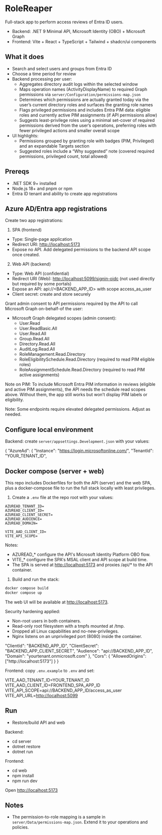 # RoleReaper

Full-stack app to perform access reviews of Entra ID users.

- Backend: .NET 9 Minimal API, Microsoft Identity (OBO) + Microsoft Graph
- Frontend: Vite + React + TypeScript + Tailwind + shadcn/ui components

## What it does

- Search and select users and groups from Entra ID
- Choose a time period for review
- Backend processing per user:
  - Aggregates directory audit logs within the selected window
  - Maps operation names (ActivityDisplayName) to required Graph permissions via `server/Configuration/permissions-map.json`
  - Determines which permissions are actually granted today via the user’s current directory roles and surfaces the granting role names
  - Flags privileged permissions and includes Entra PIM data: eligible roles and currently active PIM assignments (if API permissions allow)
  - Suggests least-privilege roles using a minimal set-cover of required permissions derived from the user’s operations, preferring roles with fewer privileged actions and smaller overall scope
- UI highlights:
  - Permissions grouped by granting role with badges (PIM, Privileged) and an expandable Targets section
  - Suggested roles include a “Why suggested” note (covered required permissions, privileged count, total allowed)

## Prereqs

- .NET SDK 9+ installed
- Node.js 18+ and pnpm or npm
- Entra ID tenant and ability to create app registrations

## Azure AD/Entra app registrations

Create two app registrations:

1. SPA (frontend)

- Type: Single-page application
- Redirect URI: <http://localhost:5173>
- Expose no API. Add delegated permissions to the backend API scope once created.

2. Web API (backend)

- Type: Web API (confidential)
- Redirect URI (Web): <http://localhost:5099/signin-oidc> (not used directly but required by some portals)
- Expose an API: api://<BACKEND_APP_ID> with scope access_as_user
- Client secret: create and store securely

Grant admin consent to API permissions required by the API to call Microsoft Graph on-behalf-of the user:

- Microsoft Graph delegated scopes (admin consent):
  - User.Read
  - User.ReadBasic.All
  - User.Read.All
  - Group.Read.All
  - Directory.Read.All
  - AuditLog.Read.All
  - RoleManagement.Read.Directory
  - RoleEligibilitySchedule.Read.Directory (required to read PIM eligible roles)
  - RoleAssignmentSchedule.Read.Directory (required to read PIM active assignments)

Note on PIM: To include Microsoft Entra PIM information in reviews (eligible and active PIM assignments), the API needs the schedule read scopes above. Without them, the app still works but won’t display PIM labels or eligibility.

Note: Some endpoints require elevated delegated permissions. Adjust as needed.

## Configure local environment

Backend: create `server/appsettings.Development.json` with your values:

{
"AzureAd": {
"Instance": "<https://login.microsoftonline.com/>",
"TenantId": "YOUR_TENANT_ID",

## Docker compose (server + web)

This repo includes Dockerfiles for both the API (server) and the web SPA, plus a docker-compose file to run the full stack locally with least privileges.

1. Create a `.env` file at the repo root with your values:

```dotenv
AZUREAD_TENANT_ID=
AZUREAD_CLIENT_ID=
AZUREAD_CLIENT_SECRET=
AZUREAD_AUDIENCE=
AZUREAD_DOMAIN=

VITE_AAD_CLIENT_ID=
VITE_API_SCOPE=
```

Notes:

- AZUREAD\_\* configure the API's Microsoft Identity Platform OBO flow.
- VITE\_\* configure the SPA's MSAL client and API scope at build time.
- The SPA is served at <http://localhost:5173> and proxies /api/\* to the API container.

1. Build and run the stack:

```bash
docker compose build
docker compose up
```

The web UI will be available at <http://localhost:5173>.

Security hardening applied:

- Non-root users in both containers.
- Read-only root filesystem with a tmpfs mounted at /tmp.
- Dropped all Linux capabilities and no-new-privileges.
- Nginx listens on an unprivileged port (8080) inside the container.

"ClientId": "BACKEND_APP_ID",
"ClientSecret": "BACKEND_APP_CLIENT_SECRET",
"Audience": "api://BACKEND_APP_ID",
"Domain": "yourtenant.onmicrosoft.com"
},
"Cors": {
"AllowedOrigins": ["http://localhost:5173"]
}
}

Frontend: copy `.env.example` to `.env` and set:

VITE_AAD_TENANT_ID=YOUR_TENANT_ID
VITE_AAD_CLIENT_ID=FRONTEND_SPA_APP_ID
VITE_API_SCOPE=api://BACKEND_APP_ID/access_as_user
VITE_API_URL=<http://localhost:5099>

## Run

- Restore/build API and web

Backend:

- cd server
- dotnet restore
- dotnet run

Frontend:

- cd web
- npm install
- npm run dev

Open <http://localhost:5173>

## Notes

- The permission-to-role mapping is a sample in `server/Data/permissions-map.json`. Extend it to your operations and policies.
